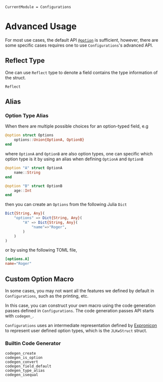 ```@meta
CurrentModule = Configurations
```

# Advanced Usage

For most use cases, the default API [`@option`](@ref) is sufficient, however, there are some
specific cases requires one to use `Configurations`'s advanced API.

## Reflect Type

One can use `Reflect` type to denote a field contains the type information of the struct.

```@docs
Reflect
```

## Alias

### Option Type Alias

When there are multiple possible choices for an option-typed field, e.g

```julia
@option struct Options
    options::Union{OptionA, OptionB}
end
```

where `OptionA` and `OptionB` are also option types, one can specific which
option type is it by using an alias when defining `OptionA` and `OptionB`

```julia
@option "A" struct OptionA
    name::String
end

@option "B" struct OptionB
    age::Int
end
```

then you can create an `Options` from the following Julia `Dict`

```julia
Dict{String, Any}(
    "options" => Dict{String, Any}(
        "A" => Dict{String, Any}(
            "name"=>"Roger",
        )
    )
)
```

or by using the following TOML file,

```toml
[options.A]
name="Roger"
```

## Custom Option Macro

In some cases, you may not want all the features we defined by default in `Configurations`,
such as the printing, etc.

In this case, you can construct your own macro using the code generation passes defined in
`Configurations`. The code generation passes API starts with `codegen_`.

`Configurations` uses an intermediate representation defined by [Expronicon](https://github.com/Roger-luo/Expronicon.jl) to represent user defined option types,
which is the `JLKwStruct` struct.

### Builtin Code Generator

```@docs
codegen_create
codegen_is_option
codegen_convert
codegen_field_default
codegen_type_alias
codegen_isequal
```

